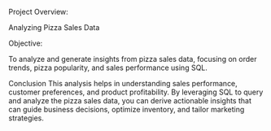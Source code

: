 Project Overview:

Analyzing Pizza Sales Data

Objective: 

To analyze and generate insights from pizza sales data, focusing on order trends, pizza popularity, and sales performance using SQL.


Conclusion
This analysis helps in understanding sales performance, customer preferences, and product profitability.
By leveraging SQL to query and analyze the pizza sales data, you can derive actionable insights that can guide business decisions, optimize inventory, and tailor marketing strategies.

